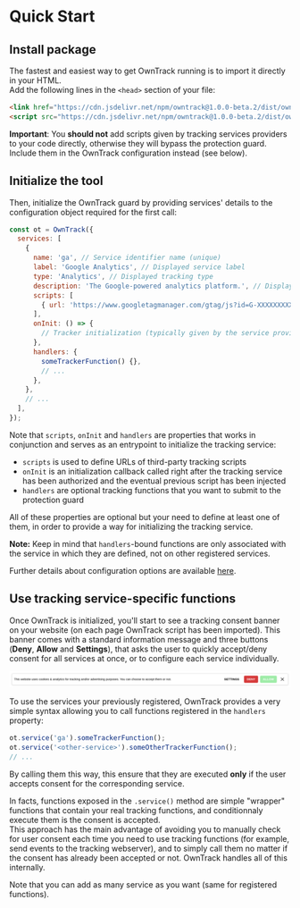 # Quick Start

## Install package

The fastest and easiest way to get OwnTrack running is to import it directly in your HTML.  
Add the following lines in the `<head>` section of your file:

<!-- prettier-ignore -->
```html
<link href="https://cdn.jsdelivr.net/npm/owntrack@1.0.0-beta.2/dist/owntrack.min.css" rel="stylesheet" />
<script src="https://cdn.jsdelivr.net/npm/owntrack@1.0.0-beta.2/dist/owntrack.min.js"></script>
```

**Important**: You **should not** add scripts given by tracking services providers to your code directly, otherwise they will bypass the protection guard. Include them in the OwnTrack configuration instead (see below).

## Initialize the tool

Then, initialize the OwnTrack guard by providing services' details to the configuration object required for the first call:

```js
const ot = OwnTrack({
  services: [
    {
      name: 'ga', // Service identifier name (unique)
      label: 'Google Analytics', // Displayed service label
      type: 'Analytics', // Displayed tracking type
      description: 'The Google-powered analytics platform.', // Displayed service description
      scripts: [
        { url: 'https://www.googletagmanager.com/gtag/js?id=G-XXXXXXXXXX' }, // Tracking script URL (typically given by the service provider)
      ],
      onInit: () => {
        // Tracker initialization (typically given by the service provider)...
      },
      handlers: {
        someTrackerFunction() {},
        // ...
      },
    },
    // ...
  ],
});
```

Note that `scripts`, `onInit` and `handlers` are properties that works in conjunction and serves as an entrypoint to initialize the tracking service:

- `scripts` is used to define URLs of third-party tracking scripts
- `onInit` is an initialization callback called right after the tracking service has been authorized and the eventual previous script has been injected
- `handlers` are optional tracking functions that you want to submit to the protection guard

All of these properties are optional but your need to define at least one of them, in order to provide a way for initializing the tracking service.

**Note:** Keep in mind that `handlers`-bound functions are only associated with the service in which they are defined, not on other registered services.

Further details about configuration options are available [here](/api-configuration).

## Use tracking service-specific functions

Once OwnTrack is initialized, you'll start to see a tracking consent banner on your website (on each page OwnTrack script has been imported). This banner comes with a standard information message and three buttons (**Deny**, **Allow** and **Settings**), that asks the user to quickly accept/deny consent for all services at once, or to configure each service individually.

![OT tracking banner](./assets/ot-banner.png ':size=100%')

To use the services your previously registered, OwnTrack provides a very simple syntax allowing you to call functions registered in the `handlers` property:

```js
ot.service('ga').someTrackerFunction();
ot.service('<other-service>').someOtherTrackerFunction();
// ...
```

By calling them this way, this ensure that they are executed **only** if the user accepts consent for the corresponding service.

In facts, functions exposed in the `.service()` method are simple "wrapper" functions that contain your real tracking functions, and conditionnaly execute them is the consent is accepted.  
This approach has the main advantage of avoiding you to manually check for user consent each time you need to use tracking functions (for example, send events to the tracking webserver), and to simply call them no matter if the consent has already been accepted or not. OwnTrack handles all of this internally.

Note that you can add as many service as you want (same for registered functions).
